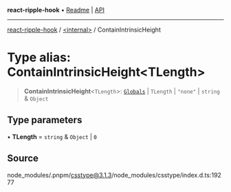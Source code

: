 **react-ripple-hook** • [Readme](../../README.md) \| [API](../../globals.md)

***

[react-ripple-hook](../../README.md) / [\<internal\>](../README.md) / ContainIntrinsicHeight

# Type alias: ContainIntrinsicHeight\<TLength\>

> **ContainIntrinsicHeight**\<`TLength`\>: [`Globals`](Globals.md) \| `TLength` \| `"none"` \| `string` & `Object`

## Type parameters

• **TLength** = `string` & `Object` \| `0`

## Source

node\_modules/.pnpm/csstype@3.1.3/node\_modules/csstype/index.d.ts:19277
